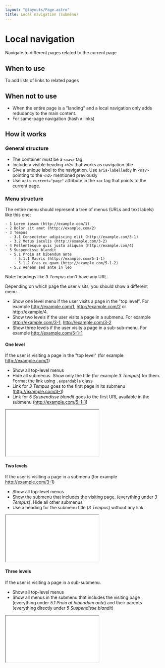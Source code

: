 ```yaml
---
layout: "@layouts/Page.astro"
title: Local navigation (submenu)
---
```


# Local navigation

<p class="lead">Navigate to different pages related to the current page</p>

## When to use

To add lists of links to related pages

## When not to use

- When the entire page is a "landing" and a local navigation only adds redudancy to the main content.
- For same-page navigation (hash `#` links)

## How it works

### General structure

- The container must be a `<nav>` tag.
- Include a visible heading `<h2>` that works as navigation title
- Give a unique label to the navigation. Use `aria-labelledby` in `<nav>` pointing to the `<h2>` mentioned previously
- Use `aria-current="page"` attribute in the `<a>` tag that points to the current page.

### Menu structure

The entire menu should represent a tree of menus (URLs and text labels) like this one:

```
- 1 Lorem ipsum (http://example.com/1)
- 2 Dolor sit amet (http://example.com/2)
- 3 Tempus
  - 3.1 Consectetur adipiscing elit (http://example.com/3-1)
  - 3.2 Metus iaculis (http://example.com/3-2)
- 4 Pellentesque quis justo aliquam (http://example.com/4)
- 5 Suspendisse blandit
  - 5.1 Proin at bibendum ante
    - 5.1.1 Mauris (http://example.com/5-1-1)
    - 5.1.2 Cras eu quam (http://example.com/5-1-2)
  - 5.2 Aenean sed ante in leo
```

Note: headings like _3 Tempus_ don't have any URL.

Depending on which page the user visits, you should show a different menu.

- Show one level menu if the user visits a page in the "top level". For example http://example.com/1, http://example.com/2 or http://example/4.
- Show two levels if the user visits a page in a submenu. For example http://example.com/3-1, http://example.com/3-2
- Show three levels if the user visits a page in a sub-sub-menu. For example http://example.com/5-1-1

#### One level

If the user is visiting a page in the "top level" (for example http://example.com/1)

- Show all top-level menus
- Hide all submenus. Show only the title (for example _3 Tempus_) for them. Format the link using `.expandable` class
- Link for _3 Tempus_ goes to the first page in its submenu (http://example.com/3-1)
- Link for _5 Suspendisse blandit_ goes to the first URL available in the submenu (http://example.com/5-1-1)

<iframe src="/style/en/examples/local-navigation/one-level"></iframe>

#### Two levels

If the user is visiting a page in a submenu (for example http://example.com/3-1)

- Show all top-level menus
- Show the submenu that includes the visiting page. (everything under _3 Tempus_). Hide all other submenus
- Use a heading for the submenu title (_3 Tempus_) without any link

<iframe src="/style/en/examples/local-navigation/two-levels"></iframe>

#### Three levels

If the user is visiting a page in a sub-submenu.

- Show all top-level menus
- Show all menus in the submenu that includes the visiting page (everything under _5.1 Proin at bibendum ante_) and their parents (everything directly under _5 Suspendisse blandit_)

<iframe src="/style/en/examples/local-navigation/three-levels"></iframe>
